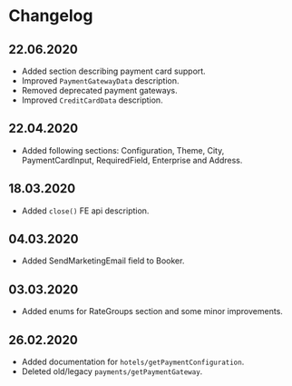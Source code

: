 # Changelog

## 22.06.2020

* Added section describing payment card support.
* Improved `PaymentGatewayData` description.
* Removed deprecated payment gateways.
* Improved `CreditCardData` description.

## 22.04.2020

* Added following sections: Configuration, Theme, City, PaymentCardInput, RequiredField, Enterprise and Address.

## 18.03.2020

* Added `close()` FE api description.

## 04.03.2020

* Added SendMarketingEmail field to Booker.

## 03.03.2020

* Added enums for RateGroups section and some minor improvements.

## 26.02.2020

* Added documentation for `hotels/getPaymentConfiguration`.
* Deleted old/legacy `payments/getPaymentGateway`.

